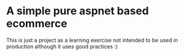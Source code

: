 # A simple pure aspnet based ecommerce 
 This is just a project as a learning exercise not intended to be used in production although it uses good practices :)
